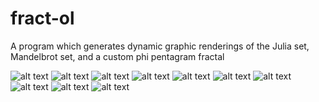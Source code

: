 # fract-ol
A program which generates dynamic graphic renderings of the Julia set, Mandelbrot set, and a custom phi pentagram fractal

![alt text](https://photos.app.goo.gl/KYRCnrQgAGRl1DBy2)
![alt text](https://photos.app.goo.gl/74qUJ8i4JbwsYsDE3)
![alt text](https://photos.app.goo.gl/gIyDNHUcSYtFD4O52)
![alt text](https://photos.app.goo.gl/oFhXHSx8gN6nrbRH3)
![alt text](https://photos.app.goo.gl/dSRp2dsuZJvaGvMJ2)
![alt text](https://photos.app.goo.gl/Anao4YtnrIiNFYzX2)
![alt text](https://photos.app.goo.gl/8MdQF8vVuNQRnP133)
![alt text](https://photos.app.goo.gl/OGrjBCJHN0eqCxl92)
![alt text](https://photos.app.goo.gl/7boCBoISWBFZkdLr2)
![alt text](https://lh3.googleusercontent.com/vAnVYkAyh2XVTaV7xjZNJV9X5i1AZaAmBEirYqcYNCF7Sz5GJBUweNKb1KSktxwmseXvxu_YVneTbA8kdHnYUU4JEgNmq5q3j8KjfryTcb9PN2XROxwyDkeqD5lNESGoQkJWogVgHndAQ_liLsVnenrdRuHaW5w6aLO8qvCM-LVTSBUM1p_ZGaW9WcM2T4cFxJ6g9sASM1uLEs-ct_3e7ytlbOxdvoul3mdUsKOr7urCAloEHF3m-OHAxs_Abxm7sE6jibTb95TOeMy8X9He-F2XVpQresCUvtettQrbRfVcwsc9gT8BuTx4AkG3Dy0OlP8RyYHvl5sal6m0kZik9Udl9Eq-a7_mWf8W4xMRj9g-VURkMQy8FG1RbpGewthCyVZjN1qUYSRIXsWbnOFzq53ICVb5yo4JadkBiwExfW_HyFKCvaLDPknS-obe1tPxssr_wObLZofIDuwR47hEYlaD09mPI09cmmmLzu_1JToueNfrkm_Ow9qbUzOZeTNh5NWJVDdCSIPSHiMK1SPz-2Xxr-jt2H8Ec9Xe1jS_o7xADXGUp6infBGufih05ajE8El8mA5b4Cjfd-5j3fb5mwEX7leQzLw-kKomrIi5DKl5KQVLqQiWsb6P6Psil3Qe6Yv0tXLeX_B6we879gpL4hyEjnLFSCWfhE45SriVo8oXSg=w2302-h2298-no)

